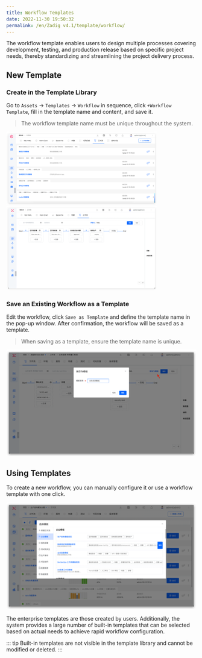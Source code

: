 ```yaml
---
title: Workflow Templates
date: 2022-11-30 19:50:32
permalink: /en/Zadig v4.1/template/workflow/
---
```


The workflow template enables users to design multiple processes covering development, testing, and production release based on specific project needs, thereby standardizing and streamlining the project delivery process.

## New Template
### Create in the Template Library
Go to `Assets` → `Templates` → `Workflow` in sequence, click `+Workflow Template`, fill in the template name and content, and save it.
> The workflow template name must be unique throughout the system.

<img src="../../../../_images/workflow_template_310.png" width="400">
<img src="../../../../_images/create_workflow_template_2.png" width="400">

### Save an Existing Workflow as a Template
Edit the workflow, click `Save as Template` and define the template name in the pop-up window. After confirmation, the workflow will be saved as a template.

> When saving as a template, ensure the template name is unique.

![Save as a workflow template](../../../../_images/save_as_template_workflow_01.png)

## Using Templates

To create a new workflow, you can manually configure it or use a workflow template with one click.

![Using workflow templates](../../../../_images/use_workflow_template_01.png)

The enterprise templates are those created by users. Additionally, the system provides a large number of built-in templates that can be selected based on actual needs to achieve rapid workflow configuration.

::: tip
Built-in templates are not visible in the template library and cannot be modified or deleted.
:::
